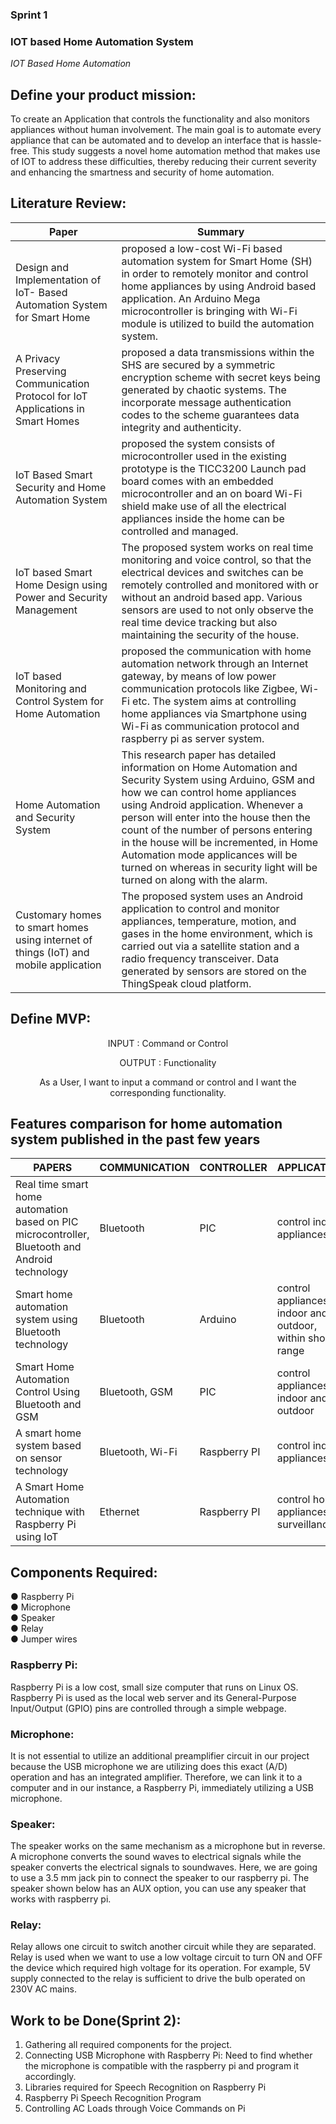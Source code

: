 ### Sprint 1
### IOT based Home Automation System

*IOT Based Home Automation*

## Define your product mission:
To create an Application that controls the functionality and also monitors appliances without human involvement. The main goal is to automate every appliance that can be automated and to develop an interface that is hassle-free. This study suggests a novel home automation method that makes use of IOT to address these difficulties, thereby reducing their current severity and enhancing the smartness and security of home automation.

 
## Literature Review:
| Paper | Summary |
| --- | --- |
| Design and Implementation of IoT- Based Automation System for Smart Home	|	proposed a low-cost Wi-Fi based automation system for Smart Home (SH) in order to remotely monitor and control home appliances by using Android based application. An Arduino Mega microcontroller is bringing with Wi-Fi module is utilized to build the automation system. |
| A Privacy Preserving Communication Protocol for IoT Applications in Smart Homes	|	proposed a data transmissions within the SHS are secured by a symmetric encryption scheme with secret keys being generated by chaotic systems. The incorporate message authentication codes to the scheme guarantees data integrity and authenticity. |
| IoT Based Smart Security and Home Automation System	|	proposed the system consists of microcontroller used in the existing prototype is the TICC3200 Launch pad board comes with an embedded microcontroller and an on board Wi-Fi shield make use of all the electrical appliances inside the home can be controlled and managed. |
| IoT based Smart Home Design using Power and Security Management	|	The proposed system works on real time monitoring and voice control, so that the electrical devices and switches can be remotely controlled and monitored with or without an android based app. Various sensors are used to not only observe the real time device tracking but also maintaining the security of the house. |
| IoT based Monitoring and Control System for Home Automation	|	proposed the communication with home automation network through an Internet gateway, by means of low power communication protocols like Zigbee, Wi-Fi etc. The system aims at controlling home appliances via Smartphone using Wi-Fi as communication protocol and raspberry pi as server system. |
| Home Automation and Security System	|	This research paper has detailed information on Home Automation and Security System using Arduino, GSM and how we can control home appliances using Android application. Whenever a person will enter into the house then the count of the number of persons entering in the house will be incremented, in Home Automation mode applicances will be turned on whereas in security light will be turned on along with the alarm. |
| Customary homes to smart homes using internet of things (IoT) and mobile application	|	The proposed system uses an Android application to control and monitor appliances, temperature, motion, and gases in the home environment, which is carried out via a satellite station and a radio frequency transceiver. Data generated by sensors are stored on the ThingSpeak cloud platform. |


## Define MVP:
<p align="center">
INPUT : Command or Control  
</p>
<p align="center">
 OUTPUT : Functionality
</p>
<p align="center">
As a User, I want to input a command or control and I want the corresponding functionality.
</p>

## Features comparison for home automation system published in the past few years

| PAPERS	| COMMUNICATION	| CONTROLLER	| APPLICATION |
| --- | --- | --- | --- |
|Real time smart home automation based on PIC microcontroller, Bluetooth and Android technology	| Bluetooth	| PIC |	control indoor appliances |
| Smart home automation system using Bluetooth technology	| Bluetooth	| Arduino	| control appliances indoor and outdoor, within short range |
| Smart Home Automation Control Using Bluetooth and GSM	| Bluetooth, GSM	| PIC	| control appliances indoor and outdoor |
 | A smart home system based on sensor technology	| Bluetooth, Wi-Fi |	Raspberry PI	| control indoor appliances |
| A Smart Home Automation technique with Raspberry Pi using IoT	| Ethernet	| Raspberry PI	| control home appliances, surveillance |



## Components Required:
●	Raspberry Pi  
●	Microphone  
●	Speaker  
●	Relay  
●	Jumper wires  

### Raspberry Pi:
Raspberry Pi is a low cost, small size computer that runs on Linux OS. Raspberry Pi is used as the local web server and its General-Purpose Input/Output (GPIO) pins are controlled through a simple webpage.

### Microphone:
It is not essential to utilize an additional preamplifier circuit in our project because the USB microphone we are utilizing does this exact (A/D) operation and has an integrated amplifier. Therefore, we can link it to a computer and in our instance, a Raspberry Pi, immediately utilizing a USB microphone.

### Speaker:
The speaker works on the same mechanism as a microphone but in reverse. A microphone converts the sound waves to electrical signals while the speaker converts the electrical signals to soundwaves. Here, we are going to use a 3.5 mm jack pin to connect the speaker to our raspberry pi. The speaker shown below has an AUX option, you can use any speaker that works with raspberry pi.

### Relay:
Relay allows one circuit to switch another circuit while they are separated. Relay is used when we want to use a low voltage circuit to turn ON and OFF the device which required high voltage for its operation. For example, 5V supply connected to the relay is sufficient to drive the bulb operated on 230V AC mains. 

## Work to be Done(Sprint 2):
1. Gathering all required components for the project.  
2. Connecting USB Microphone with Raspberry Pi: Need to find whether the microphone is compatible with the raspberry pi and program it accordingly.  
3. Libraries required for Speech Recognition on Raspberry Pi  
4. Raspberry Pi Speech Recognition Program  
5. Controlling AC Loads through Voice Commands on Pi  







